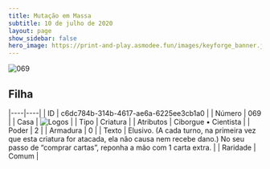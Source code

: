 ```yaml
---
title: Mutação em Massa
subtitle: 10 de julho de 2020
layout: page
show_sidebar: false
hero_image: https://print-and-play.asmodee.fun/images/keyforge_banner.jpg
---
```


![069](https://cdn.keyforgegame.com/media/card_front/pt/479_069_7VHQP6RWC43R_pt.png)

## Filha

|----|----|
| ID | c6dc784b-314b-4617-ae6a-6225ee3cb1a0 |
| Número | 069 |
| Casa | ![Logos](https://archonarcana.com/images/thumb/c/ce/Logos.png/22px-Logos.png "Logos") |
| Tipo | Criatura |
| Atributos | Ciborgue • Cientista |
| Poder | 2 |
| Armadura | 0 |
| Texto | Elusivo. (A cada turno, na primeira vez que esta criatura for atacada, ela não causa nem recebe dano.)  No seu passo de “comprar cartas”, reponha a mão com 1 carta extra. |
| Raridade | Comum |
